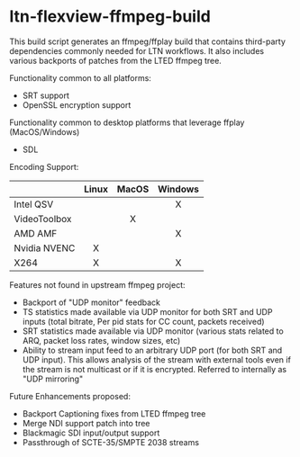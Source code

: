# ltn-flexview-ffmpeg-build

This build script generates an ffmpeg/ffplay build that contains
third-party dependencies commonly needed for LTN workflows.  It
also includes various backports of patches from the LTED ffmpeg
tree.

Functionality common to all platforms:
* SRT support
* OpenSSL encryption support

Functionality common to desktop platforms that leverage ffplay (MacOS/Windows)
* SDL

Encoding Support:

|             |Linux  |MacOS   |Windows |
|-------------|  :--: |  :--:  |  :---: |
|Intel QSV    |       |        |   X    |
|VideoToolbox |       |   X    |        |
|AMD AMF      |       |        |   X    |
|Nvidia NVENC |   X   |        |        |
|X264         |   X   |        |   X    |

Features not found in upstream ffmpeg project:
* Backport of "UDP monitor" feedback
* TS statistics made available via UDP monitor for both SRT and UDP inputs (total bitrate, Per pid stats for CC count, packets received)
* SRT statistics made available via UDP monitor (various stats related to ARQ, packet loss rates, window sizes, etc)
* Ability to stream input feed to an arbitrary UDP port (for both SRT and UDP input).  This allows analysis of the stream with external tools even if the stream is not multicast or if it is encrypted.  Referred to internally as "UDP mirroring"

Future Enhancements proposed:
* Backport Captioning fixes from LTED ffmpeg tree
* Merge NDI support patch into tree
* Blackmagic SDI input/output support
* Passthrough of SCTE-35/SMPTE 2038 streams
